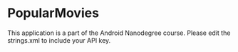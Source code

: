 # PopularMovies
This application is a part of the Android Nanodegree course.
Please edit the strings.xml to include your API key.
